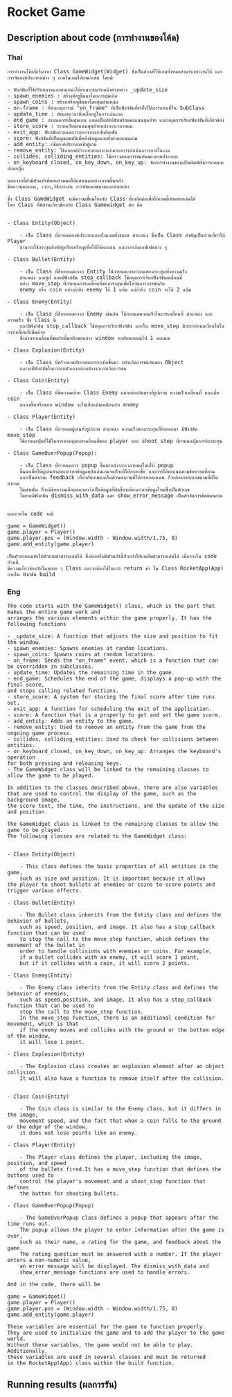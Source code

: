# Rocket Game

## Description about code (การทำงานของโค้ด)

### Thai 

    การทำงานโค้ดนี้เริ่มจาก Class GameWidget(Widget) ซึ่งเป็นส่วนที่ให้เกมทั้งหมดสามารถทำงานได้ และ
    การจัดองค์ประกอบต่าง ๆ ภายในเกมให้เหมาะสม โดยมี 

    - ฟังก์ชันที่ใช้ปรับขนาดและตำแหน่งให้เหมาะสมกับหน้าต่างอย่าง _update_size 
    - spawn_enemies : สร้างศัตรูขึ้นมาโดยการสุ่มเกิด
    - spawn_coins : สร้างเหรียญขึ้นมาโดยสุ่มตำแหน่ง
    - on-frame : ที่ส่งเหตุการณ์ "on_frame" ที่เป็นฟังก์ชันที่ทำให้ได้การแทนที่ใน SubClass
    - update_time : อัพเดทเวลาที่เหลืออยู่ในการเล่นเกม 
    - end_game : กำหนดการสิ้นสุดเกม แสดงป็อปอัปดับพร้อมคะแนนสุดท้าย และหยุดการเรียกฟังก์ชันที่เกี่ยวข้อง
    - store_score : ระบบเก็บคะแนนสุดท้ายหลังจากเวลาหมด
    - exit_app: ฟังก์ชันกำหนดการออกจากแอปพลิเคชัน
    - score: ฟังก์ชันที่เป็นคุณสมบัติเพื่อดึงข้อมูลและตั้งค่าคะแนนเกม
    - add_entity: เพิ่มองค์ประกอบเข้าสู่เกม
    - remove_entity: ใช้ลบองค์ประกอบออกจากเกมจากการดำเนินเการภายในเกม
    - collides, colliding_entities: ใช้ตรวจสอบการชนกันขององค์ประกอบ
    - on_keyboard_closed, on_key_down, on_key_up: จัดการทำงานของแป้นพิมพ์ทั้งการกดและปล่อยปุ่ม

    นอกจากนี้ยังมีตัวแปรที่คอยกำหนดให้แสดงผลอย่างภาพพื้นหลัง 
    ข้อความคะแนน, เวลา,วิธีการเล่น การอัพเดทขนาดและตำแหน่ง

    ซึ่ง Class GameWidget จะมีความเชื่อมโยงกับ Class ที่เหลือต่อเพื่อให้เกมนี้สามารถเล่นได้
    โดย Class ที่มีส่วนเกียวข้องกับ Class Gamewidget ต่อ คือ


    - Class Entity(Object)
        
        - เป็น Class ที่กำหนดองค์ประกอบภายในเกมทั้งขนาด ตำแหน่ง ซึ่งเป็น Class สำคัญเป็นส่วนที่ทำให้ Player 
        สามารถใช้กระสุนยิงศัตรูหรือเหรียญเพื่อให้ได้คะแนน และการเกิดเอฟเฟคต่าง ๆ

    - Class Bullet(Entity)
       
        - เป็น Class ที่สืบทอดมาจาก Entity ใช้กำหนดการทำงานของกระสุนทั้งความเร็ว 
        ตำแหน่ง และรูป และมีฟังก์ชัน stop_callback ใช้หยุดการเรียกฟังก์ชันเคลื่อนที่
        อย่าง move_step ที่กำหนดการเคลื่อนที่ของกระสุนเพื่อให้จัดการการชนกับ 
        enemy หรือ coin อย่างถ้ายิง enemy ได้ 1 แต้ม แต่ถ้ายิง coin จะได้ 2 แต้ม

    - Class Enemy(Entity)
        
        - เป็น Class ที่สืบทอดมาจาก Enemy เช่นกัน ใช้กำหนดความเร็วในการเคลื่อนที่ ตำแหน่ง และความเร็ว ซึ่ง Class นี้
        และมีฟังก์ชัน stop_callback ใช้หยุดการเรียกฟังก์ชัน และใน move_step มีการกำหนดเงื่อนไขในการเคลื่อนที่เพิ่มด้วย 
        ซึ่งถ้าหากเคลื่อนที่ชนกับพื้นหรือขอบล่าง window จะเสียคะแนนไป 1 คะแนน

    - Class Explosion(Entity)
        
        - เป็น Class ที่สร้างองค์ประกอบการระเบิดขึ้นมา หลังเกิดการชนกันของ Object 
        และจะมีฟังก์ชันในการลบตัวเองออกหลังจากการเกิดการชน

    - Class Coin(Entity)
        
        - เป็น Class ที่มีความคล้าย Class Enemy แต่จะต่างกันตรงที่รูปภาพ ความเร็วเคลื่อนที่ และเมื่อ coin 
        ตกลงพื้นหรือขอบ window จะไม่เสียแต้มเหมือนกับ enemy

    - Class Player(Entity)
        
        - เป็น Class ที่กำหนดผู้เล่นทั้งรูปภาพ ตำแหน่ง ความเร็วของกระสุนที่ยิงออกมา มีฟังก์ชัน move_step 
        ใช้กำหนดปุ่มที่ใช้ในการควบคุมการเคลื่อนที่ของ player และ shoot_step ที่กำหนดปุ่มการยิงกระสุน

    - Class GameOverPopup(Popup):
        
        - เป็น Class ที่กำหนดการ popup ขึ้นมาหลังจากเวลาหมดโดยให้ popup 
        ขึ้นมาเพื่อให้ผู่เล่นสามารถกรอกข้อมูลหลังเล่นเกมจบก็จะมีให้กรอกชื่อ และการให้คะแนนตามข้อความที่ถาม 
        และเป็นคำถาม feedback เกี่ยวกับเกมและในส่วนคำถามที่ให้กรอกคะแนน ก็จะต้องกรอกเลขตามที่มีในคำถาม
        ไม่เช่นนั้น ก็จะมีข้อความเตือนออกมาว่าเป็นข้อมูลที่ผิดซึ่งจะต้องกรอกข้อมูลใหม่ซึ่งเป็นตัวเลข 
        โดยจะมีฟังก์ชัน dismiss_with_data และ show_error_message เป็นตัวจัดการข้อผิดพลาด

    
    และภายใน code จะมี

    game = GameWidget()
    game.player = Player()
    game.player.pos = (Window.width - Window.width/1.75, 0)
    game.add_entity(game.player)

    เป็นตัวกำหนดทำให้ตัวเกมสามารถเล่นได้ ซึ่งถ้าหาไม่มีตัวแปรนี้ก็จะทำให้เกมไม่สามารถเล่นได้ เนื่องจาใน code ส่วนนี้
    มีความเกี่ยวข้องกับในหลาย ๆ Class และจะต้องใช้ในการ return ค่า ใน Class RocketApp(App) ภายใน ฟังก์ชัน build

### Eng

    The code starts with the GameWidget() class, which is the part that makes the entire game work and 
    arranges the various elements within the game properly. It has the following functions

    - _update_size: A function that adjusts the size and position to fit the window.
    - spawn_enemies: Spawns enemies at random locations.
    - spawn_coins: Spawns coins at random locations.
    - on_frame: Sends the "on_frame" event, which is a function that can be overridden in subclasses.
    - update_time: Updates the remaining time in the game.
    - end_game: Schedules the end of the game, displays a pop-up with the final score, 
    and stops calling related functions.
    - store_score: A system for storing the final score after time runs out.
    - exit_app: A function for scheduling the exit of the application.
    - score: A function that is a property to get and set the game score.
    - add_entity: Adds an entity to the game.
    - remove_entity: Used to remove an entity from the game from the ongoing game process.
    - collides, colliding_entities: Used to check for collisions between entities.
    - on_keyboard_closed, on_key_down, on_key_up: Arranges the keyboard's operation 
    for both pressing and releasing keys.
    - The GameWidget class will be linked to the remaining classes to allow the game to be played.

    In addition to the classes described above, there are also variables 
    that are used to control the display of the game, such as the background image,
    the score text, the time, the instructions, and the update of the size and position.

    The GameWidget class is linked to the remaining classes to allow the game to be played. 
    The following classes are related to the GameWidget class:


    - Class Entity(Object)
        
        - This class defines the basic properties of all entities in the game, 
        such as size and position. It is important because it allows 
    the player to shoot bullets at enemies or coins to score points and trigger various effects.

    - Class Bullet(Entity)
        
        - The Bullet class inherits from the Entity class and defines the behavior of bullets,
        such as speed, position, and image. It also has a stop_callback function that can be used 
        to stop the call to the move_step function, which defines the movement of the bullet in 
        order to handle collisions with enemies or coins. For example,
        if a bullet collides with an enemy, it will score 1 point, 
        but if it collides with a coin, it will score 2 points.

    - Class Enemy(Entity)
        
        - The Enemy class inherits from the Entity class and defines the behavior of enemies, 
        such as speed,position, and image. It also has a stop_callback function that can be used to 
        stop the call to the move_step function.
        In the move_step function, there is an additional condition for movement, which is that 
        if the enemy moves and collides with the ground or the bottom edge of the window,
        it will lose 1 point.
    
    - Class Explosion(Entity)

        - The Explosion class creates an explosion element after an object collision. 
        It will also have a function to remove itself after the collision.
            
    
    - Class Coin(Entity)

        - The Coin class is similar to the Enemy class, but it differs in the image,
        movement speed, and the fact that when a coin falls to the ground or the edge of the window,
        it does not lose points like an enemy.

    - Class Player(Entity)

        - The Player class defines the player, including the image, position, and speed 
        of the bullets fired.It has a move_step function that defines the buttons used to
        control the player's movement and a shoot_step function that defines 
        the button for shooting bullets.

    - Class GameOverPopup(Popup)

        - The GameOverPopup class defines a popup that appears after the time runs out.
        The popup allows the player to enter information after the game is over,
        such as their name, a rating for the game, and feedback about the game.
        The rating question must be answered with a number. If the player enters a non-numeric value,
        an error message will be displayed. The dismiss_with_data and 
        show_error_message functions are used to handle errors.

    And in the code, there will be

    game = GameWidget()
    game.player = Player()
    game.player.pos = (Window.width - Window.width/1.75, 0)
    game.add_entity(game.player)

    These variables are essential for the game to function properly.
    They are used to initialize the game and to add the player to the game world.
    Without these variables, the game would not be able to play. Additionally,
    these variables are used in several classes and must be returned
    in the RocketApp(App) class within the build function.

## Running results (ผลการรัน)


